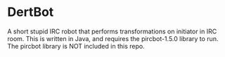 # DertBot
A short stupid IRC robot that performs transformations on initiator in IRC room.
This is written in Java, and requires the pircbot-1.5.0 library to run.
The pircbot library is NOT included in this repo.
